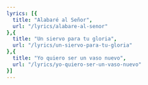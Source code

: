 ```yaml
---
lyrics: [{
  title: "Alabaré al Señor", 
  url: "/lyrics/alabare-al-senor"
},{
  title: "Un siervo para tu gloria", 
  url: "/lyrics/un-siervo-para-tu-gloria"
},{
  title: "Yo quiero ser un vaso nuevo", 
  url: "/lyrics/yo-quiero-ser-un-vaso-nuevo"
}]
---
```

